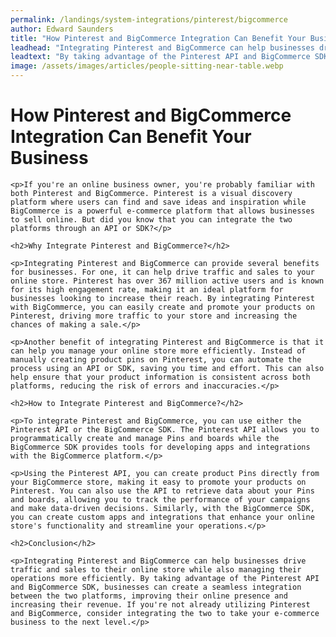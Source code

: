 ```yaml
---
permalink: /landings/system-integrations/pinterest/bigcommerce
author: Edward Saunders
title: "How Pinterest and BigCommerce Integration Can Benefit Your Business"
leadhead: "Integrating Pinterest and BigCommerce can help businesses drive traffic and sales to their online store while also managing their operations more efficiently"
leadtext: "By taking advantage of the Pinterest API and BigCommerce SDK, businesses can create a seamless integration between the two platforms, improving their online presence and increasing their revenue. If you're not already utilizing Pinterest and BigCommerce, consider integrating the two to take your e-commerce business to the next level."
image: /assets/images/articles/people-sitting-near-table.webp
---
```

<div class="arttext">	<h1>How Pinterest and BigCommerce Integration Can Benefit Your Business</h1>

	<p>If you're an online business owner, you're probably familiar with both Pinterest and BigCommerce. Pinterest is a visual discovery platform where users can find and save ideas and inspiration while BigCommerce is a powerful e-commerce platform that allows businesses to sell online. But did you know that you can integrate the two platforms through an API or SDK?</p>

	<h2>Why Integrate Pinterest and BigCommerce?</h2>

	<p>Integrating Pinterest and BigCommerce can provide several benefits for businesses. For one, it can help drive traffic and sales to your online store. Pinterest has over 367 million active users and is known for its high engagement rate, making it an ideal platform for businesses looking to increase their reach. By integrating Pinterest with BigCommerce, you can easily create and promote your products on Pinterest, driving more traffic to your store and increasing the chances of making a sale.</p>

	<p>Another benefit of integrating Pinterest and BigCommerce is that it can help you manage your online store more efficiently. Instead of manually creating product pins on Pinterest, you can automate the process using an API or SDK, saving you time and effort. This can also help ensure that your product information is consistent across both platforms, reducing the risk of errors and inaccuracies.</p>

	<h2>How to Integrate Pinterest and BigCommerce?</h2>

	<p>To integrate Pinterest and BigCommerce, you can use either the Pinterest API or the BigCommerce SDK. The Pinterest API allows you to programmatically create and manage Pins and boards while the BigCommerce SDK provides tools for developing apps and integrations with the BigCommerce platform.</p>

	<p>Using the Pinterest API, you can create product Pins directly from your BigCommerce store, making it easy to promote your products on Pinterest. You can also use the API to retrieve data about your Pins and boards, allowing you to track the performance of your campaigns and make data-driven decisions. Similarly, with the BigCommerce SDK, you can create custom apps and integrations that enhance your online store's functionality and streamline your operations.</p>

	<h2>Conclusion</h2>

	<p>Integrating Pinterest and BigCommerce can help businesses drive traffic and sales to their online store while also managing their operations more efficiently. By taking advantage of the Pinterest API and BigCommerce SDK, businesses can create a seamless integration between the two platforms, improving their online presence and increasing their revenue. If you're not already utilizing Pinterest and BigCommerce, consider integrating the two to take your e-commerce business to the next level.</p>
	
</div>